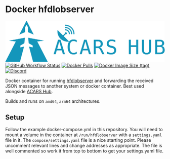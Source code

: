 # Docker hfdlobserver

![Banner](https://github.com/sdr-enthusiasts/docker-acarshub/blob/16ab3757986deb7c93c08f5c7e3752f54a19629c/Logo-Sources/ACARS%20Hub.png "banner")
[![GitHub Workflow Status](https://img.shields.io/github/actions/workflow/status/sdr-enthusiasts/docker-hfdlobserver/deploy.yml?branch=main)](https://github.com/sdr-enthusiasts/docker-hfdlobserver/actions?query=workflow%3ADeploy)
[![Docker Pulls](https://img.shields.io/docker/pulls/fredclausen/acarshub.svg)](https://hub.docker.com/r/fredclausen/acarshub)
[![Docker Image Size (tag)](https://img.shields.io/docker/image-size/fredclausen/acarshub/latest)](https://hub.docker.com/r/fredclausen/acarshub)
[![Discord](https://img.shields.io/discord/734090820684349521)](https://discord.gg/sTf9uYF)

Docker container for running [hfdlobserver](https://github.com/hfdl-observer/hfdlobserver888) and forwarding the received JSON messages to another system or docker container. Best used alongside [ACARS Hub](https://github.com/fredclausen/acarshub).

Builds and runs on `amd64`, `arm64` architectures.

## Setup

Follow the example docker-compose.yml in this repository. You will need to mount a volume in the container at `/run/hfdlobserver` with a `settings.yaml` file in it. The `compose/settings.yaml` file is a nice starting point. Please uncomment relevant lines and change addresses as appropriate. The file is well commented so work it from top to bottom to get your settings.yaml file.

